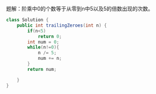 题解：阶乘中0的个数等于从零到n中5以及5的倍数出现的次数。

```java
class Solution {
    public int trailingZeroes(int n) {
        if(n<5)
            return 0;
        int num = 0;
        while(n!=0){
            n /= 5;
            num += n;
        }
        return num;

    }
}
```

